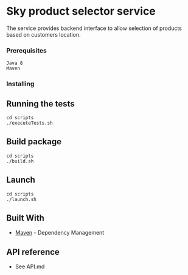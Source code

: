 # Sky product selector service

The service provides backend interface to allow selection of products based on customers location.

### Prerequisites


```
Java 8
Maven
```

### Installing

## Running the tests

```
cd scripts
./executeTests.sh
```


## Build package

```
cd scripts
./build.sh
```


## Launch

```
cd scripts
./launch.sh
```


## Built With

* [Maven](https://maven.apache.org/) - Dependency Management

## API reference

* See API.md